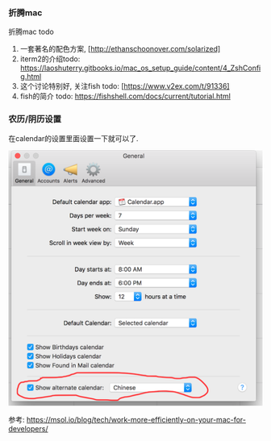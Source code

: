 ### 折腾mac

折腾mac todo

1. 一套著名的配色方案, [http://ethanschoonover.com/solarized]
2. iterm2的介绍todo: https://laoshuterry.gitbooks.io/mac_os_setup_guide/content/4_ZshConfig.html
3. 这个讨论特别好, 关注fish todo: [https://www.v2ex.com/t/91336]
4. fish的简介 todo: https://fishshell.com/docs/current/tutorial.html



### 农历/阴历设置

在calendar的设置里面设置一下就可以了. 

 ![calendar](../images/calendar.png)



参考: https://msol.io/blog/tech/work-more-efficiently-on-your-mac-for-developers/

